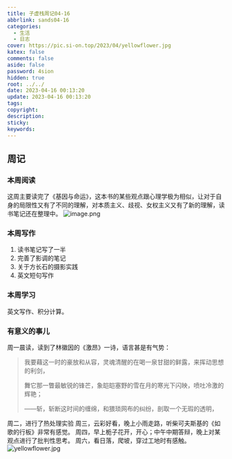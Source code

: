 ```yaml
---
title: 子虚栈周记04-16
abbrlink: sands04-16
categories:
  - 生活
  - 日志
cover: https://pic.si-on.top/2023/04/yellowflower.jpg
katex: false
comments: false
aside: false
password: 4sion
hidden: true
root: ../../
date: 2023-04-16 00:13:20
update: 2023-04-16 00:13:20
tags:
copyright:
description:
sticky:
keywords:
---
```

## 周记
### 本周阅读
这周主要读完了《基因与命运》，这本书的某些观点跟心理学极为相似，让对于自身的局限性又有了不同的理解，对本质主义、歧视、女权主义又有了新的理解，读书笔记还在整理中。
![image.png](https://pic.si-on.top/2023/04/20230416215117.png)



### 本周写作
1. 读书笔记写了一半
2. 完善了影调的笔记
3. 关于方长石的摄影实践
4. 英文短句写作

### 本周学习
英文写作、积分计算。

### 有意义的事儿
周一晨读，读到了林徽因的《激昂》一诗，语言甚是有气势：
> 我要藉这一时的豪放和从容，灵魂清醒的在喝一泉甘甜的鲜露，来挥动思想的利剑，
> 
> 舞它那一瞥最敏锐的锋芒，象皑皑塞野的雪在月的寒光下闪映，喷吐冷激的辉艳；
> 
> ——斩，斩断这时间的缠绵，和猥琐网布的纠纷，剖取一个无瑕的透明，

周二，进行了热处理实验
周三，云彩好看，晚上小雨走路，听柴可夫斯基的《如歌的行板》非常有感觉。
周四，早上栀子花开，开心；中午中期答辩，晚上对某观点进行了批判性思考。
周六，看日落，爬坡，穿过工地时有感触。
![yellowflower.jpg](https://pic.si-on.top/2023/04/yellowflower.jpg)
